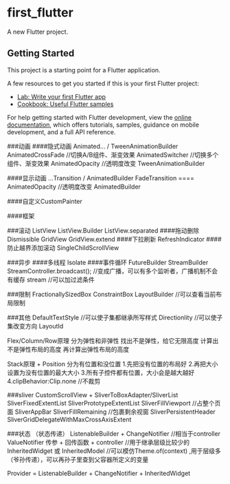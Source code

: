 # first_flutter

A new Flutter project.

## Getting Started

This project is a starting point for a Flutter application.

A few resources to get you started if this is your first Flutter project:

- [Lab: Write your first Flutter app](https://docs.flutter.dev/get-started/codelab)
- [Cookbook: Useful Flutter samples](https://docs.flutter.dev/cookbook)

For help getting started with Flutter development, view the 
[online documentation](https://docs.flutter.dev/), which offers tutorials,
samples, guidance on mobile development, and a full API reference.

###动画
####隐式动画  Animated... / TweenAnimationBuilder
AnimatedCrossFade   //切换A/B组件、渐变效果
AnimatedSwitcher    //切换多个组件、渐变效果
AnimatedOpacity     //透明度改变
TweenAnimationBuilder

####显示动画  ...Transition / AnimatedBuilder
FadeTransition ==== AnimatedOpacity //透明度改变
AnimatedBuilder

####自定义CustomPainter

####框架


###滚动
ListView 
ListView.Builder
ListView.separated
####拖动删除   Dismissible
GridView
GridView.extend
####下拉刷新   RefreshIndicator 
####防止越界添加滚动   SingleChildScrollView

###异步
####多线程 Isolate
####事件循环
FutureBuilder
StreamBuilder 
StreamController.broadcast();   //变成广播，可以有多个监听者，广播机制不会有缓存
stream  //可以加过滤条件



###限制
FractionallySizedBox
ConstraintBox 
LayoutBuilder //可以查看当前布局限制

###其他
DefaultTextStyle //可以使子集都继承所写样式
Directionlity //可以使子集改变方向
LayoutId

Flex/Column/Row原理
分为弹性和非弹性
找出不是弹性，给它无限高度
计算出不是弹性布局的高度
再计算出弹性布局的高度

Stack原理 + Position
分为有位置和没位置
1.先把没有位置的布局好
2.再把大小设置为没有位置的最大大小
3.所有子控件都有位置，大小会是越大越好
4.clipBehavior:Clip.none //不裁剪

###sliver
CustomScrollView + SliverToBoxAdapter/SliverList 
SliverFixedExtentList
SliverPrototypeExtentList
SliverFillViewport  //占整个页面
SliverAppBar 
SliverFillRemaining //包裹剩余视窗
SliverPersistentHeader
SliverGridDelegateWithMaxCrossAxisExtent

###状态 （状态传递）
ListenableBuilder + ChangeNotifier  //相当于controller
ValueNotifier
传参 + 回传函数 + controller //用于继承层级比较少的
InheritedWidget 或 InheritedModel  //可以模仿Theme.of(context) ,用于层级多（爷孙传递），可以再孙子里查到父容器所定义的变量

Provider = ListenableBuilder + ChangeNotifier + InheritedWidget